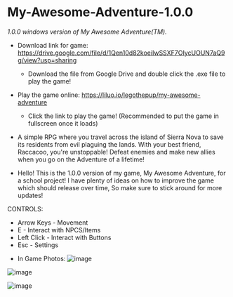 # My-Awesome-Adventure-1.0.0
*1.0.0 windows version of My Awesome Adventure(TM).*

- Download link for game: https://drive.google.com/file/d/1Qen10d82koeiIwSSXF7OIycUOUN7aQ9g/view?usp=sharing
  * Download the file from Google Drive and double click the .exe file to play the game!
 
- Play the game online: https://liluo.io/legothepup/my-awesome-adventure
   * Click the link to play the game! (Recommended to put the game in fullscreen once it loads)

- A simple RPG where you travel across the island of Sierra Nova to save its residents from evil plaguing the lands. With your best friend, Raccacoo, you're unstoppable! Defeat enemies and make new allies when you go on the Adventure of a lifetime!

- Hello! This is the 1.0.0 version of my game, My Awesome Adventure, for a school project! I have plenty of ideas on how to improve the game which should release over time, So make sure to stick around for more updates!

CONTROLS:
* Arrow Keys - Movement
* E - Interact with NPCS/Items
* Left Click - Interact with Buttons
* Esc - Settings

- In Game Photos:
![image](https://user-images.githubusercontent.com/119627309/214939920-d5ab8627-8435-4916-b442-6e02b903d8d3.png)

![image](https://user-images.githubusercontent.com/119627309/214940049-bf138b2f-c764-4544-99cd-d387656c63a5.png)

![image](https://user-images.githubusercontent.com/119627309/214940314-189f3343-31ad-49c8-b1b2-82e6a7720841.png)
